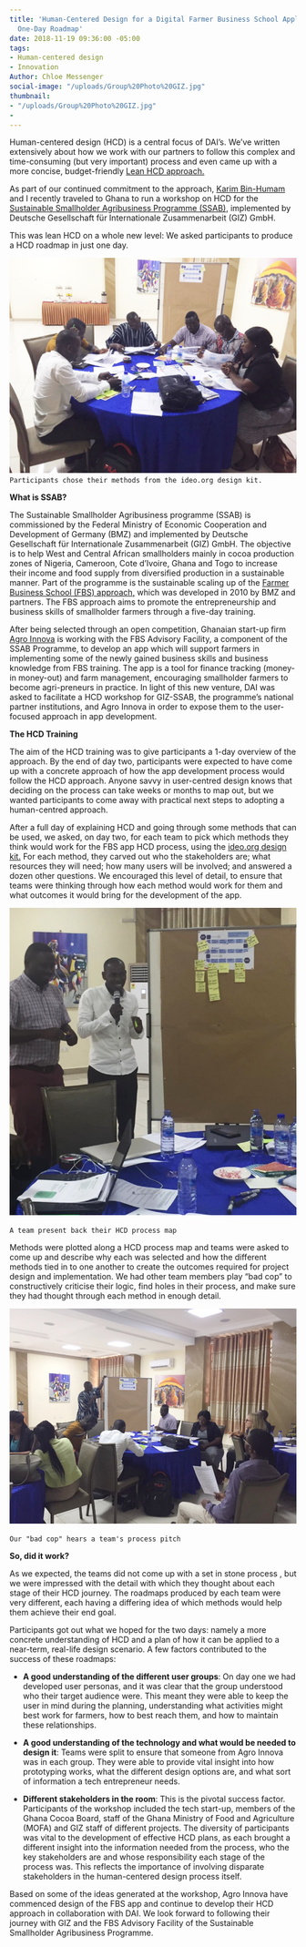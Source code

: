 ```yaml
---
title: 'Human-Centered Design for a Digital Farmer Business School Application: A
  One-Day Roadmap'
date: 2018-11-19 09:36:00 -05:00
tags:
- Human-centered design
- Innovation
Author: Chloe Messenger
social-image: "/uploads/Group%20Photo%20GIZ.jpg"
thumbnail:
- "/uploads/Group%20Photo%20GIZ.jpg"
- 
---
```


Human-centered design (HCD) is a central focus of DAI’s. We’ve written extensively about how we work with our partners to follow this complex and time-consuming (but very important) process and even came up with a more concise, budget-friendly [Lean HCD approach.](https://dai-global-digital.com/dai-launches-human-centered-design-whitepaper.html)

As part of our continued commitment to the approach, [Karim Bin-Humam](https://dai-global-digital.com/authors/) and I recently traveled to Ghana to run a workshop on HCD for the [Sustainable Smallholder Agribusiness Programme (SSAB),](https://www.ssab-africa.net/) implemented by Deutsche Gesellschaft für Internationale Zusammenarbeit (GIZ) GmbH.

This was lean HCD on a whole new level: We asked participants to produce a HCD roadmap in just one day.

![GIZ blog 1.jfif](/uploads/GIZ%20blog%201.jfif)`Participants chose their methods from the ideo.org design kit.`

<!--more-->

**What is SSAB?**

The Sustainable Smallholder Agribusiness programme (SSAB) is commissioned by the Federal Ministry of Economic Cooperation and Development of Germany (BMZ) and implemented by Deutsche Gesellschaft für Internationale Zusammenarbeit (GIZ) GmbH. The objective is to help West and Central African smallholders mainly in cocoa production zones of Nigeria, Cameroon, Cote d’Ivoire, Ghana and Togo to increase their income and food supply from diversified production in a sustainable manner. Part of the programme is the sustainable scaling up of the [Farmer Business School (FBS) approach,](https://www.ssab-africa.net/imglib/downloads/FBS%20A%20guideline%20for%20introduction%20and%20management-Selected%20Pages.pdf) which was developed in 2010 by BMZ and partners. The FBS approach aims to promote the entrepreneurship and business skills of smallholder farmers through a five-day training.

After being selected through an open competition, Ghanaian start-up firm [Agro Innova](https://agroinnovaghana.com/) is working with the FBS Advisory Facility, a component of the SSAB Programme, to develop an app which will support farmers in implementing some of the newly gained business skills and business knowledge from FBS training. The app is a tool for finance tracking (money-in money-out) and farm management, encouraging smallholder farmers to become agri-preneurs in practice. In light of this new venture, DAI was asked to facilitate a HCD workshop for GIZ-SSAB, the programme’s national partner institutions, and Agro Innova in order to expose them to the  user-focused approach in app development.

**The HCD Training**

The aim of the HCD training was to give participants a 1-day overview of the approach. By the end of day two, participants were expected to have come up with a concrete approach of how the app development process would follow the HCD approach. Anyone savvy in user-centred design knows that deciding on the process can take weeks or months to map out, but we wanted participants to come away with practical next steps to adopting a human-centred approach.

After a full day of explaining HCD and going through some methods that can be used, we asked, on day two, for each team to pick which methods they think would work for the FBS app HCD process, using the [ideo.org design kit.](http://www.designkit.org/) For each method, they carved out who the stakeholders are; what resources they will need; how many users will be involved; and answered a dozen other questions. We encouraged this level of detail, to ensure that teams were thinking through  how each method would work for them and what outcomes it would bring for the development of the app.

![GIZ blog 2-f5059e.jpg](/uploads/GIZ%20blog%202-f5059e.jpg)

`A team present back their HCD process map`

Methods were plotted along a HCD process map and teams were asked to come up and describe why each was selected and how the different methods tied in to one another to create the outcomes required for project design and implementation. We had other team members play “bad cop” to constructively criticise their logic, find holes in their process, and make sure they had thought through each method in enough detail.

![GIZ blog 3-d31a4d.jpg](/uploads/GIZ%20blog%203-d31a4d.jpg)

`Our "bad cop" hears a team's process pitch`

**So, did it work?**

As we expected, the teams did not come up with a set in stone process , but we were impressed with the detail with which they thought about each stage of their HCD journey. The roadmaps produced by each team were very different, each having a differing idea of which methods would help them achieve their end goal.

Participants got out what we hoped for the two days: namely a more concrete understanding of HCD and a plan of how it can be applied to a near-term, real-life design scenario. A few factors contributed to the success of these roadmaps:

* **A good understanding of the different user groups**: On day one we had developed user personas, and it was clear that the group understood who their target audience were. This meant they were able to keep the user in mind during the planning, understanding what activities might best work for farmers, how to best reach them, and how to maintain these relationships.


* **A good understanding of the technology and what would be needed to design it**: Teams were split to ensure that someone from Agro Innova was in each group. They were able to provide vital insight into how prototyping works, what the different design options are, and what sort of information a tech entrepreneur needs.


* **Different stakeholders in the room**: This is the pivotal success factor. Participants of the workshop included the tech start-up, members of the Ghana Cocoa Board, staff of the Ghana Ministry of Food and Agriculture (MOFA) and GIZ staff of different projects. The diversity of participants was vital to the development of effective HCD plans, as each brought a different insight into the information needed from the process, who the key stakeholders are and whose responsibility each stage of the process was. This reflects the importance of involving disparate stakeholders in the human-centered design process itself.

Based on some of the ideas generated at the workshop, Agro Innova have commenced design of the FBS app and continue to develop their HCD approach in collaboration with DAI. We look forward to following their journey with GIZ and the FBS Advisory Facility of the Sustainable Smallholder Agribusiness Programme.